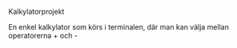 Kalkylatorprojekt

En enkel kalkylator som körs i terminalen, där man kan välja mellan operatorerna + och -